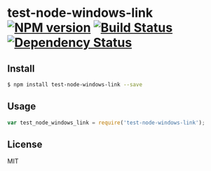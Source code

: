 # test-node-windows-link [![NPM version](https://badge.fury.io/js/test-node-windows-link.svg)](http://badge.fury.io/js/test-node-windows-link) [![Build Status](https://travis-ci.org/kaelzhang/test-node-windows-link.svg?branch=master)](https://travis-ci.org/kaelzhang/test-node-windows-link) [![Dependency Status](https://gemnasium.com/kaelzhang/test-node-windows-link.svg)](https://gemnasium.com/kaelzhang/test-node-windows-link)

<!-- description -->

## Install

```sh
$ npm install test-node-windows-link --save
```

## Usage

```js
var test_node_windows_link = require('test-node-windows-link');
```

## License

MIT
